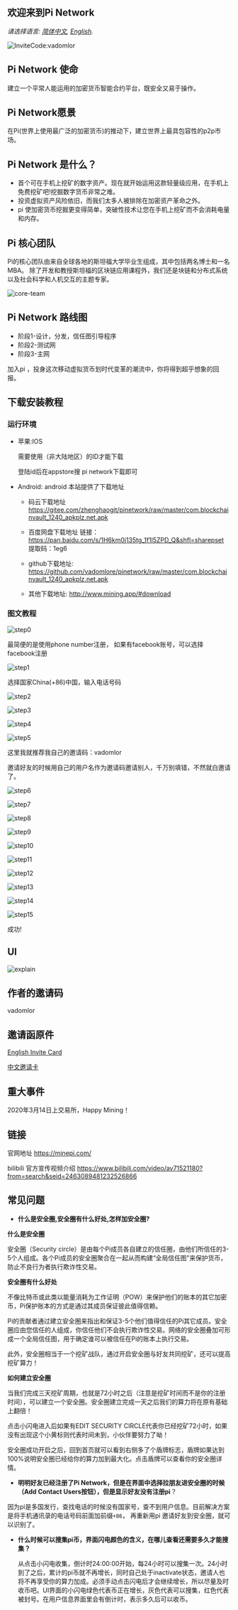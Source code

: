 ## 欢迎来到Pi Network

*请选择语言: [简体中文](readme.md), [English](readme.en.md).*

![InviteCode:vadomlor](https://github.com/vadomlore/pi-network/raw/master/images/invite.jpg)


## Pi Network 使命

建立一个平常人能运用的加密货币智能合约平台，既安全又易于操作。


## Pi Network愿景

在Pi(世界上使用最广泛的加密货币)的推动下，建立世界上最具包容性的p2p市场。



## Pi Network 是什么？

* 首个可在手机上挖矿的数字资产。现在就开始运用这款轻量级应用，在手机上免费挖矿吧!挖掘数字货币非常之难。
* 投资虚拟资产风险依旧，而我们太多人被排除在加密资产革命之外。
* pi 使加密货币挖掘更变得简单，突破性技术让您在手机上挖矿而不会消耗电量和内存。



## Pi 核心团队

Pi的核心团队由来自全球各地的斯坦福大学毕业生组成，其中包括两名博士和一名MBA。
除了开发和教授斯坦福的区块链应用课程外，我们还是块链和分布式系统以及社会科学和人机交互的主题专家。



![core-team](https://github.com/vadomlore/pi-network/raw/master/images/core-team.png)



## Pi Network 路线图

* 阶段1-设计，分发，信任图引导程序
* 阶段2-测试网
* 阶段3-主网



加入pi ，投身这次移动虚拟货币划时代变革的潮流中，你将得到超乎想象的回报。



## 下载安装教程

### 运行环境

* 苹果:IOS

  需要使用（非大陆地区）的ID才能下载

  登陆id后在appstore搜 pi network下载即可

* Android:
  android 本站提供了下载地址
  * 码云下载地址
  https://gitee.com/zhenghaogit/pinetwork/raw/master/com.blockchainvault_1240_apkplz.net.apk

  * 百度网盘下载地址
    链接：https://pan.baidu.com/s/1H6km0j135tg_1f1l5ZPD_Q&shfl=sharepset
    <br /> 
    提取码：1eg6 

  * github下载地址:
  https://github.com/vadomlore/pinetwork/raw/master/com.blockchainvault_1240_apkplz.net.apk

  * 其他下载地址:
  http://www.mining.app/#download



### 图文教程


![step0](https://github.com/vadomlore/pi-network/raw/master/images/step0.png)

最简便的是使用phone number注册， 如果有facebook账号，可以选择facebook注册



![step1](https://github.com/vadomlore/pi-network/raw/master/images/step1.png)

选择国家China(+86)中国，输入电话号码


![step2](https://github.com/vadomlore/pi-network/raw/master/images/step2.png)

![step3](https://github.com/vadomlore/pi-network/raw/master/images/step3.png)


![step4](https://github.com/vadomlore/pi-network/raw/master/images/step4.png)

![step5](https://github.com/vadomlore/pi-network/raw/master/images/step5.png)

这里我就推荐我自己的邀请码：vadomlor

邀请好友的时候用自己的用户名作为邀请码邀请别人，千万别填错，不然就白邀请了。




![step6](https://github.com/vadomlore/pi-network/raw/master/images/step6.png)


![step7](https://github.com/vadomlore/pi-network/raw/master/images/step7.png)


![step8](https://github.com/vadomlore/pi-network/raw/master/images/step8.png)


![step9](https://github.com/vadomlore/pi-network/raw/master/images/step9.png)


![step10](https://github.com/vadomlore/pi-network/raw/master/images/step10.png)


![step11](.\imagse\step11.png)


![step12](https://github.com/vadomlore/pi-network/raw/master/images/step12.png)


![step13](https://github.com/vadomlore/pi-network/raw/master/images/step13.png)


![step14](https://github.com/vadomlore/pi-network/raw/master/images/step14.png)


![step15](https://github.com/vadomlore/pi-network/raw/master/images/step15.png)



成功!



## UI

![explain](https://github.com/vadomlore/pi-network/raw/master/images/step16.png)

## 作者的邀请码

vadomlor



## 邀请函原件

[English Invite Card](invite_card_en_us.png)

[中文邀请卡](invite_card_zh_cn.png)

## 重大事件

2020年3月14日上交易所，Happy Mining！

## 链接

官网地址
https://minepi.com/

bilibili 官方宣传视频介绍
https://www.bilibili.com/video/av71521180?from=search&seid=2463089481232526866


## 常见问题

* **什么是安全圈,安全圈有什么好处,怎样加安全圈?**

**什么是安全圈**

安全圈（Security circle）是由每个Pi成员各自建立的信任圈，由他们所信任的3-5个人组成。各个Pi成员的安全圈聚合在一起从而构建“全局信任图”来保护货币，防止不良行为者执行欺诈性交易。

**安全圈有什么好处**

不像比特币或此类以能量消耗为工作证明（POW）来保护他们的账本的其它加密币，Pi保护账本的方式是通过其成员保证彼此值得信赖。

Pi的贡献者通过建立安全圈来指出和保证3-5个他们值得信任的Pi其它成员。安全圈应由您信任的人组成，你信任他们不会执行欺诈性交易。网络的安全圈叠加可形成一个全局信任图，用于确定谁可以被信任在Pi的账本上执行交易。

此外，安全圈相当于一个挖矿战队，通过开启安全圈与好友共同挖矿，还可以提高挖矿算力！

**如何建立安全圈**

当我们完成三天挖矿周期，也就是72小时之后（注意是挖矿时间而不是你的注册时间），可以建立一个安全圈。安全圈建立完成一天之后我们的算力将在原有基础上翻倍！

点击小闪电进入后如果有EDIT SECURITY CIRCLE代表你已经挖矿72小时，如果没有出现这个小黄标则代表时间未到，小伙伴要努力了呦！

安全圈成功开启之后，回到首页就可以看到右侧多了个盾牌标志，盾牌如果达到100%说明安全圈已经给你的算力加到最大化。点击盾牌可以查看你的安全圈详情。



* **明明好友已经注册了Pi Network，但是在界面中选择拉朋友进安全圈的时候（Add Contact Users按钮），但是显示好友没有注册pi**？

因为pi是多国发行，查找电话的时候没有国家号，查不到用户信息。目前解决方案是将手机通讯录的电话号码前面加前缀`+86`， 再重新用pi 邀请好友到安全圈，就可以识别了。



* **什么时候可以搜集pi币，界面闪电颜色的含义，在哪儿查看还需要多久才能搜集？**

  从点击小闪电收集，倒计时24:00:00开始，每24小时可以搜集一次。24小时到了之后，累计的pi币就不再增长，同时自己处于inactivate状态，邀请人也将不再享受你的算力加成。必须手动点击闪电后才会继续增长，所以尽量及时收币吧。UI界面的小闪电绿色代表币正在增长，灰色代表可以搜集，红色代表被封号。在用户信息界面里会有倒计时，表示多久后可以收币。